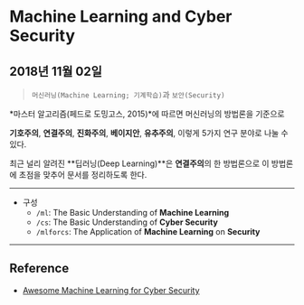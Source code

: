 # Machine Learning and Cyber Security
## 2018년 11월 02일 

> `머신러닝(Machine Learning; 기계학습)`과 `보안(Security)`

*마스터 알고리즘(페드로 도밍고스, 2015)*에 따르면 머신러닝의 방법론을 기준으로  

**기호주의**, **연결주의**, **진화주의**, **베이지안**, **유추주의**, 이렇게 5가지 연구 분야로 나눌 수 있다.

최근 널리 알려진 **딥러닝(Deep Learning)**은 **연결주의**의 한 방법론으로 이 방법론에 초점을 맞추어 문서를 정리하도록 한다. 

---

+ 구성
  - `/ml`: The Basic Understanding of **Machine Learning**  
  - `/cs`: The Basic Understanding of **Cyber Security**  
  - `/mlforcs`: The Application of **Machine Learning** on **Security**


---

## Reference

- [Awesome Machine Learning for Cyber Security](https://github.com/jivoi/awesome-ml-for-cybersecurity)
